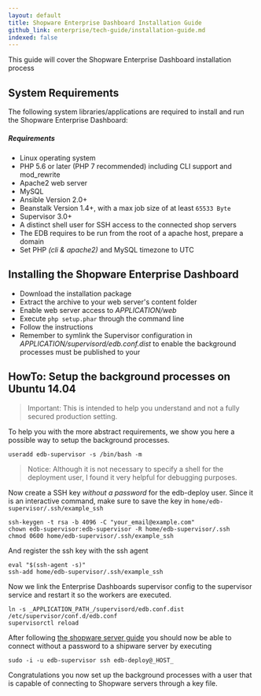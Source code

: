 ```yaml
---
layout: default
title: Shopware Enterprise Dashboard Installation Guide
github_link: enterprise/tech-guide/installation-guide.md
indexed: false
---
```


This guide will cover the Shopware Enterprise Dashboard installation process

<div class="toc-list"></div>

## System Requirements

The following system libraries/applications are required to install and run the Shopware Enterprise Dashboard:

##### Requirements

- Linux operating system
- PHP 5.6 or later (PHP 7 recommended) including CLI support and mod_rewrite
- Apache2 web server
- MySQL
- Ansible Version 2.0+
- Beanstalk Version 1.4+, with a max job size of at least `65533 Byte`
- Supervisor 3.0+ 
- A distinct shell user for SSH access to the connected shop servers 
- The EDB requires to be run from the root of a apache host, prepare a domain
- Set PHP *(cli & apache2)* and MySQL timezone to UTC

## Installing the Shopware Enterprise Dashboard

- Download the installation package
- Extract the archive to your web server's content folder
- Enable web server access to *_APPLICATION_/web* 
- Execute `php setup.phar` through the command line
- Follow the instructions
- Remember to symlink the Supervisor configuration in *_APPLICATION_/supervisord/edb.conf.dist* to enable the background processes  must be published to your 

## HowTo: Setup the background processes on Ubuntu 14.04

> Important: This is intended to help you understand and not a fully secured production setting.

To help you with the more abstract requirements, we show you here a possible way to setup the background processes.

````shell
useradd edb-supervisor -s /bin/bash -m
````
> Notice: Although it is not necessary to specify a shell for the deployment user, I found it very helpful for debugging purposes.

Now create a SSH key *without a password* for the edb-deploy user. Since it is an interactive command, make sure to save the key in `home/edb-supervisor/.ssh/example_ssh`  
 
````shell
ssh-keygen -t rsa -b 4096 -C "your_email@example.com"
chown edb-supervisor:edb-supervisor -R home/edb-supervisor/.ssh
chmod 0600 home/edb-supervisor/.ssh/example_ssh
````

And register the ssh key with the ssh agent

````shell
eval "$(ssh-agent -s)"
ssh-add home/edb-supervisor/.ssh/example_ssh
````

Now we link the Enterprise Dashboards supervisor config to the supervisor service and restart it so the workers are executed.

```shell
ln -s _APPLICATION_PATH_/supervisord/edb.conf.dist /etc/supervisor/conf.d/edb.conf
supervisorctl reload
```

After following [the shopware server guide](/enterprise/tech-guide/shopware-server-configuration-guide) you should now be able to connect without a password to a shipware server by executing

````
sudo -i -u edb-supervisor ssh edb-deploy@_HOST_
````
Congratulations you now set up the background processes with a user that is capable of connecting to Shopware servers through a key file. 